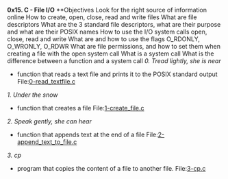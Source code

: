 **0x15. C - File I/O**
**Objectives
    Look for the right source of information online
    How to create, open, close, read and write files
    What are file descriptors
    What are the 3 standard file descriptors, what are their purpose and what are their POSIX names
    How to use the I/O system calls open, close, read and write
    What are and how to use the flags O_RDONLY, O_WRONLY, O_RDWR
    What are file permissions, and how to set them when creating a file with the open system call
    What is a system call
    What is the difference between a function and a system call
*0. Tread lightly, she is near*
 - function that reads a text file and prints it to the POSIX standard output
  File:[0-read_textfile.c](0-read_textfile.c)

*1. Under the snow*
 - function that creates a file
   File:[1-create_file.c](1-create_file.c)

*2. Speak gently, she can hear*
 - function that appends text at the end of a file
   File:[2-append_text_to_file.c](2-append_text_to_file.c)

*3. cp*
 - program that copies the content of a file to another file.
   File:[3-cp.c](3-cp.c)
